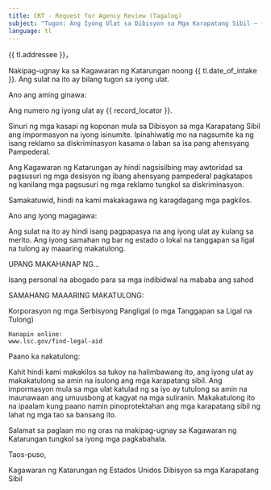 ```yaml
---
title: CRT - Request for Agency Review (Tagalog)
subject: "Tugon: Ang Iyong Ulat sa Dibisyon sa Mga Karapatang Sibil – {{ record_locator }} mula sa Seksyon na {{ tl.section_name }}"
language: tl
---
```

{{ tl.addressee }}，

Nakipag-ugnay ka sa Kagawaran ng Katarungan noong {{ tl.date_of_intake }}. Ang sulat na ito ay bilang tugon sa iyong ulat.

Ano ang aming ginawa:

Ang numero ng iyong ulat ay {{ record_locator }}.

Sinuri ng mga kasapi ng koponan mula sa Dibisyon sa mga Karapatang Sibil ang impormasyon na iyong isinumite.  Ipinahiwatig mo na nagsumite ka ng isang reklamo sa diskriminasyon kasama o laban sa isa pang ahensyang Pampederal.

Ang Kagawaran ng Katarungan ay hindi nagsisilbing may awtoridad sa pagsusuri ng mga desisyon ng ibang ahensyang pampederal pagkatapos ng kanilang mga pagsusuri ng mga reklamo tungkol sa diskriminasyon.

Samakatuwid, hindi na kami makakagawa ng karagdagang mga pagkilos.

Ano ang iyong magagawa:

Ang sulat na ito ay hindi isang pagpapasya na ang iyong ulat ay kulang sa merito. Ang iyong samahan ng bar ng estado o lokal na tanggapan sa ligal na tulong ay maaaring makatulong.

UPANG MAKAHANAP NG…

Isang personal na abogado para sa mga indibidwal na mababa ang sahod

SAMAHANG MAAARING MAKATULONG:

Korporasyon ng mga Serbisyong Pangligal (o mga Tanggapan sa Ligal na Tulong)

    Hanapin online:
    www.lsc.gov/find-legal-aid



Paano ka nakatulong:

Kahit hindi kami makakilos sa tukoy na halimbawang ito, ang iyong ulat ay makakatulong sa amin na isulong ang mga karapatang sibil. Ang impormasyon mula sa mga ulat katulad ng sa iyo ay tutulong sa amin na maunawaan ang umuusbong at kagyat na mga suliranin.  Makakatulong ito na ipaalam kung paano namin pinoprotektahan ang mga karapatang sibil ng lahat ng mga tao sa bansang ito.

Salamat sa paglaan mo ng oras na makipag-ugnay sa Kagawaran ng Katarungan tungkol sa iyong mga pagkabahala.


Taos-puso,

Kagawaran ng Katarungan ng Estados Unidos
Dibisyon sa mga  Karapatang Sibil
